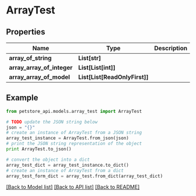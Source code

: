 # ArrayTest


## Properties
Name | Type | Description | Notes
------------ | ------------- | ------------- | -------------
**array_of_string** | **List[str]** |  | [optional] 
**array_array_of_integer** | **List[List[int]]** |  | [optional] 
**array_array_of_model** | **List[List[ReadOnlyFirst]]** |  | [optional] 

## Example

```python
from petstore_api.models.array_test import ArrayTest

# TODO update the JSON string below
json = "{}"
# create an instance of ArrayTest from a JSON string
array_test_instance = ArrayTest.from_json(json)
# print the JSON string representation of the object
print ArrayTest.to_json()

# convert the object into a dict
array_test_dict = array_test_instance.to_dict()
# create an instance of ArrayTest from a dict
array_test_form_dict = array_test.from_dict(array_test_dict)
```
[[Back to Model list]](../README.md#documentation-for-models) [[Back to API list]](../README.md#documentation-for-api-endpoints) [[Back to README]](../README.md)


